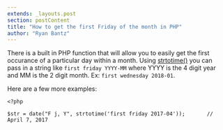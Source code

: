 ```yaml
---
extends: _layouts.post
section: postContent
title: "How to get the first Friday of the month in PHP"
author: "Ryan Bantz"
---
```


There is a built in PHP function that will allow you to easily get the first occurance of a particular day within a month. Using [strtotime()](http://php.net/manual/en/function.strtotime.php) you can pass in a string like `first friday YYYY-MM` where YYYY is the 4 digit year and MM is the 2 digit month. Ex: `first wednesday 2018-01`.

Here are a few more examples:
```
<?php

$str = date("F j, Y", strtotime('first friday 2017-04'));       // April 7, 2017

```

